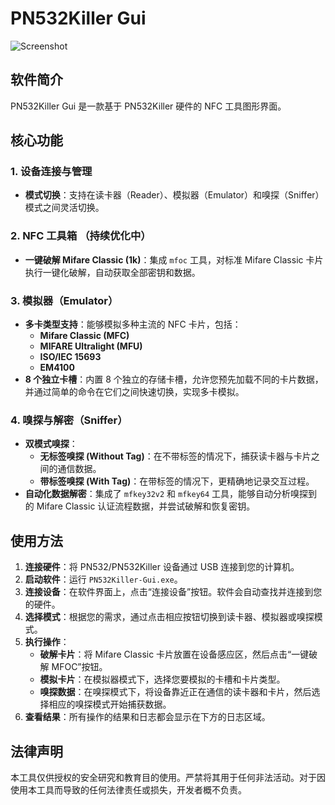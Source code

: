 # PN532Killer Gui
![Screenshot](https://github.com/user-attachments/assets/a172df0d-bed2-4ee6-8a4d-6c59076ad022)
## 软件简介

PN532Killer Gui 是一款基于 PN532Killer 硬件的 NFC 工具图形界面。

## 核心功能

### 1. 设备连接与管理

*   **模式切换**：支持在读卡器（Reader）、模拟器（Emulator）和嗅探（Sniffer）模式之间灵活切换。

### 2. NFC 工具箱 （持续优化中）

*   **一键破解 Mifare Classic (1k)**：集成 `mfoc` 工具，对标准 Mifare Classic 卡片执行一键化破解，自动获取全部密钥和数据。

### 3. 模拟器（Emulator）

*   **多卡类型支持**：能够模拟多种主流的 NFC 卡片，包括：
    *   **Mifare Classic (MFC)**
    *   **MIFARE Ultralight (MFU)**
    *   **ISO/IEC 15693**
    *   **EM4100**
*   **8 个独立卡槽**：内置 8 个独立的存储卡槽，允许您预先加载不同的卡片数据，并通过简单的命令在它们之间快速切换，实现多卡模拟。

### 4. 嗅探与解密（Sniffer）

*   **双模式嗅探**：
    *   **无标签嗅探 (Without Tag)**：在不带标签的情况下，捕获读卡器与卡片之间的通信数据。
    *   **带标签嗅探 (With Tag)**：在带标签的情况下，更精确地记录交互过程。
*   **自动化数据解密**：集成了 `mfkey32v2` 和 `mfkey64` 工具，能够自动分析嗅探到的 Mifare Classic 认证流程数据，并尝试破解和恢复密钥。

## 使用方法

1.  **连接硬件**：将 PN532/PN532Killer 设备通过 USB 连接到您的计算机。
2.  **启动软件**：运行 `PN532Killer-Gui.exe`。
3.  **连接设备**：在软件界面上，点击“连接设备”按钮。软件会自动查找并连接到您的硬件。
4.  **选择模式**：根据您的需求，通过点击相应按钮切换到读卡器、模拟器或嗅探模式。
5.  **执行操作**：
    *   **破解卡片**：将 Mifare Classic 卡片放置在设备感应区，然后点击“一键破解 MFOC”按钮。
    *   **模拟卡片**：在模拟器模式下，选择您要模拟的卡槽和卡片类型。
    *   **嗅探数据**：在嗅探模式下，将设备靠近正在通信的读卡器和卡片，然后选择相应的嗅探模式开始捕获数据。
6.  **查看结果**：所有操作的结果和日志都会显示在下方的日志区域。

## 法律声明

本工具仅供授权的安全研究和教育目的使用。严禁将其用于任何非法活动。对于因使用本工具而导致的任何法律责任或损失，开发者概不负责。
